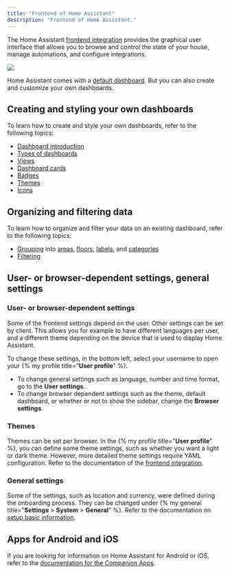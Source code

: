 ```yaml
---
title: "Frontend of Home Assistant"
description: "Frontend of Home Assistant."
---
```


The Home Assistant [frontend integration](/integrations/frontend/) provides the graphical user interface that allows you to browse and control the state of your house, manage automations, and configure integrations.

<p class='img'>
  <img src='/images/frontend/ui2022.png' />
</p>

Home Assistant comes with a [default dashboard](/dashboards/dashboards/#home-assistant-default-dashboards). But you can also create and customize your own dashboards.

## Creating and styling your own dashboards

To learn how to create and style your own dashboards, refer to the following topics:

- [Dashboard introduction](/dashboards/)
- [Types of dashboards](/dashboards/dashboards/)
- [Views](/dashboards/views/)
- [Dashboard cards](/dashboards/cards/)
- [Badges](/dashboards/badges/)
- [Themes](/integrations/frontend/)
- [Icons](/docs/frontend/icons/)

## Organizing and filtering data

To learn how to organize and filter your data on an existing dashboard, refer to the following topics:

- [Grouping](/docs/organizing/) into [areas](/docs/organizing/areas/), [floors](/docs/organizing/floors/), [labels](/docs/organizing/labels/), and [categories](/docs/organizing/categories/)
- [Filtering](/docs/organizing/filtering)

## User- or browser-dependent settings, general settings

### User- or browser-dependent settings

Some of the frontend settings depend on the user. Other settings can be set by client. This allows you for example to have different languages per user, and a different theme depending on the device that is used to display Home Assistant.

To change these settings, in the bottom left, select your username to open your {% my profile title="**User profile**" %}.

- To change general settings such as language, number and time format, go to the **User settings**.
- To change browser dependent settings such as the theme, default dashboard, or whether or not to show the sidebar, change the **Browser settings**.

### Themes

Themes can be set per browser. In the {% my profile title="**User profile**" %}, you can define some theme settings, such as whether you want a light or dark theme. However, more detailed theme settings require YAML configuration. Refer to the documentation of the [frontend integration](/integrations/frontend/).

### General settings

Some of the settings, such as location and currency, were defined during the onboarding process. They can be changed under {% my general title="**Settings** > **System** > **General**" %}. Refer to the documentation on [setup basic information](/docs/configuration/basic/).

## Apps for Android and iOS

If you are looking for information on Home Assistant for Android or iOS, refer to the [documentation for the Companion Apps](https://companion.home-assistant.io/).
